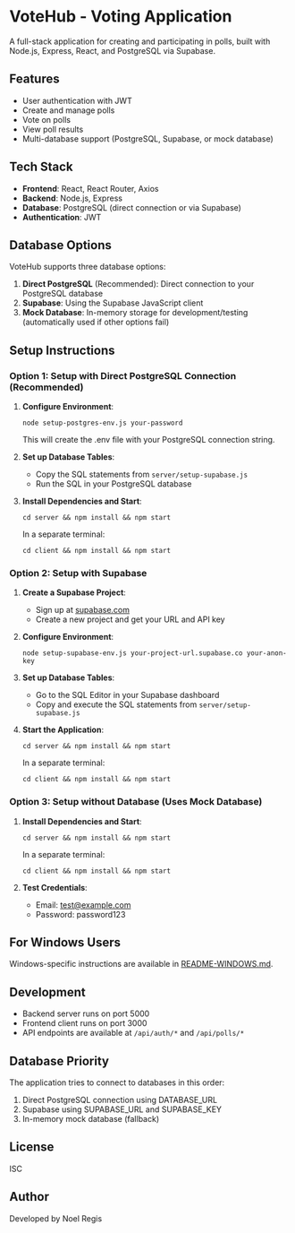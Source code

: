 # VoteHub - Voting Application

A full-stack application for creating and participating in polls, built with Node.js, Express, React, and PostgreSQL via Supabase.

## Features

- User authentication with JWT
- Create and manage polls
- Vote on polls
- View poll results
- Multi-database support (PostgreSQL, Supabase, or mock database)

## Tech Stack

- **Frontend**: React, React Router, Axios
- **Backend**: Node.js, Express
- **Database**: PostgreSQL (direct connection or via Supabase)
- **Authentication**: JWT

## Database Options

VoteHub supports three database options:

1. **Direct PostgreSQL** (Recommended): Direct connection to your PostgreSQL database
2. **Supabase**: Using the Supabase JavaScript client
3. **Mock Database**: In-memory storage for development/testing (automatically used if other options fail)

## Setup Instructions

### Option 1: Setup with Direct PostgreSQL Connection (Recommended)

1. **Configure Environment**:
   ```
   node setup-postgres-env.js your-password
   ```
   This will create the .env file with your PostgreSQL connection string.

2. **Set up Database Tables**:
   - Copy the SQL statements from `server/setup-supabase.js`
   - Run the SQL in your PostgreSQL database

3. **Install Dependencies and Start**:
   ```
   cd server && npm install && npm start
   ```
   In a separate terminal:
   ```
   cd client && npm install && npm start
   ```

### Option 2: Setup with Supabase

1. **Create a Supabase Project**:
   - Sign up at [supabase.com](https://supabase.com)
   - Create a new project and get your URL and API key

2. **Configure Environment**:
   ```
   node setup-supabase-env.js your-project-url.supabase.co your-anon-key
   ```

3. **Set up Database Tables**:
   - Go to the SQL Editor in your Supabase dashboard
   - Copy and execute the SQL statements from `server/setup-supabase.js`

4. **Start the Application**:
   ```
   cd server && npm install && npm start
   ```
   In a separate terminal:
   ```
   cd client && npm install && npm start
   ```

### Option 3: Setup without Database (Uses Mock Database)

1. **Install Dependencies and Start**:
   ```
   cd server && npm install && npm start
   ```
   In a separate terminal:
   ```
   cd client && npm install && npm start
   ```

2. **Test Credentials**:
   - Email: test@example.com
   - Password: password123

## For Windows Users

Windows-specific instructions are available in [README-WINDOWS.md](./README-WINDOWS.md).

## Development

- Backend server runs on port 5000
- Frontend client runs on port 3000
- API endpoints are available at `/api/auth/*` and `/api/polls/*`

## Database Priority

The application tries to connect to databases in this order:

1. Direct PostgreSQL connection using DATABASE_URL
2. Supabase using SUPABASE_URL and SUPABASE_KEY
3. In-memory mock database (fallback)

## License

ISC

## Author

Developed by Noel Regis 